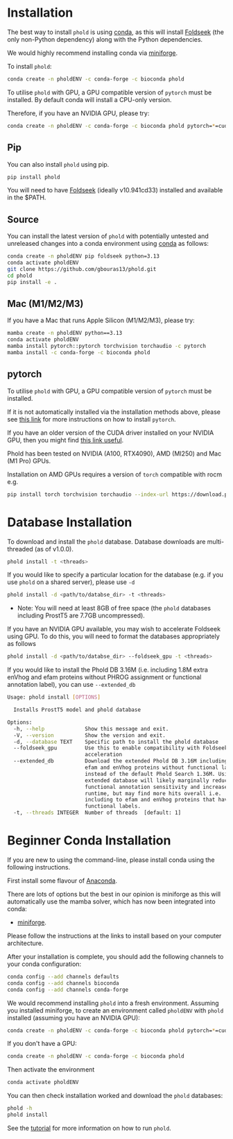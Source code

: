 # Installation

The best way to install `phold` is using [conda](https://conda.io/projects/conda/en/latest/user-guide/install/index.html), as this will install [Foldseek](https://github.com/steineggerlab/foldseek) (the only non-Python dependency) along with the Python dependencies.

We would highly recommend installing conda via [miniforge](https://github.com/conda-forge/miniforge).

To install `phold`:

```bash
conda create -n pholdENV -c conda-forge -c bioconda phold 
```

To utilise `phold` with GPU, a GPU compatible version of `pytorch` must be installed. By default conda will install a CPU-only version. 

Therefore, if you have an NVIDIA GPU, please try:

```bash
conda create -n pholdENV -c conda-forge -c bioconda phold pytorch=*=cuda*
```

## Pip

You can also install `phold` using pip.

```bash
pip install phold
```

You will need to have [Foldseek](https://github.com/steineggerlab/foldseek) (ideally v10.941cd33) installed and available in the $PATH.

## Source

You can install the latest version of `phold` with potentially untested and unreleased changes into a conda environment using [conda](https://github.com/conda-forge/miniforge) as follows:

```bash
conda create -n pholdENV pip foldseek python=3.13
conda activate pholdENV
git clone https://github.com/gbouras13/phold.git
cd phold 
pip install -e .
```

## Mac (M1/M2/M3)

If you have a Mac that runs Apple Silicon (M1/M2/M3), please try:

```bash
mamba create -n pholdENV python==3.13
conda activate pholdENV
mamba install pytorch::pytorch torchvision torchaudio -c pytorch 
mamba install -c conda-forge -c bioconda phold 
```

## pytorch 

To utilise `phold` with GPU, a GPU compatible version of `pytorch` must be installed. 

If it is not automatically installed via the installation methods above, please see [this link](https://pytorch.org) for more instructions on how to install `pytorch`. 

If you have an older version of the CUDA driver installed on your NVIDIA GPU, then you might find [this link useful](https://pytorch.org/get-started/previous-versions/).

Phold has been tested on NVIDIA (A100, RTX4090), AMD (MI250) and Mac (M1 Pro) GPUs. 

Installation on AMD GPUs requires a version of `torch` compatible with rocm e.g.

```bash
pip install torch torchvision torchaudio --index-url https://download.pytorch.org/whl/rocm5.7
```

# Database Installation

To download and install the `phold` database. Database downloads are multi-threaded (as of v1.0.0).

```bash
phold install -t <threads>
```

If you would like to specify a particular location for the database (e.g. if you use `phold` on a shared server), please use `-d`

```bash
phold install -d <path/to/databse_dir> -t <threads>
```

* Note: You will need at least 8GB of free space (the `phold` databases including ProstT5 are 7.7GB uncompressed).

If you have an NVIDIA GPU available, you may wish to accelerate Foldseek using GPU. To do this, you will need to format the databases appropriately as follows

```bash
phold install -d <path/to/databse_dir> --foldseek_gpu -t <threads>
```

If you would like to install the Phold DB 3.16M (i.e. including 1.8M extra enVhog and efam proteins without PHROG assignment or functional annotation label), you can use `--extended_db`

```bash
Usage: phold install [OPTIONS]

  Installs ProstT5 model and phold database

Options:
  -h, --help             Show this message and exit.
  -V, --version          Show the version and exit.
  -d, --database TEXT    Specific path to install the phold database
  --foldseek_gpu         Use this to enable compatibility with Foldseek-GPU
                         acceleration
  --extended_db          Download the extended Phold DB 3.16M including 1.8M
                         efam and enVhog proteins without functional labels
                         instead of the default Phold Search 1.36M. Using the
                         extended database will likely marginally reduce
                         functional annotation sensitivity and increase
                         runtime, but may find more hits overall i.e.
                         including to efam and enVhog proteins that have no
                         functional labels.
  -t, --threads INTEGER  Number of threads  [default: 1]
```

# Beginner Conda Installation

If you are new to using the command-line, please install conda using the following instructions.

First install some flavour of [Anaconda](https://www.anaconda.com/products/distribution). 

There are lots of options but the best in our opinion is miniforge as this will automatically use the mamba solver, which has now been integrated into conda:

   * [miniforge](https://github.com/conda-forge/miniforge).
  
Please follow the instructions at the links to install based on your computer architecture. 

After your installation is complete, you should add the following channels to your conda configuration:

```bash
conda config --add channels defaults
conda config --add channels bioconda
conda config --add channels conda-forge
```

We would recommend installing `phold` into a fresh environment. Assuming you installed miniforge, to create an environment called `pholdENV` with `phold` installed (assuming you have an NVIDIA GPU):

```bash
conda create -n pholdENV -c conda-forge -c bioconda phold pytorch=*=cuda*
```
If you don't have a GPU:

```bash
conda create -n pholdENV -c conda-forge -c bioconda phold 
```

Then activate the environment

```bash
conda activate pholdENV
```

You can then check installation worked and download the `phold` databases:

```bash
phold -h
phold install
```

See the [tutorial](https://phold.readthedocs.io/en/latest/tutorial/) for more information on how to run `phold`.